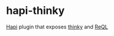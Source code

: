 # hapi-thinky

[Hapi](http://hapijs.com/) plugin that exposes [thinky](http://thinky.io/) and [ReQL](https://rethinkdb.com/api/javascript/)
